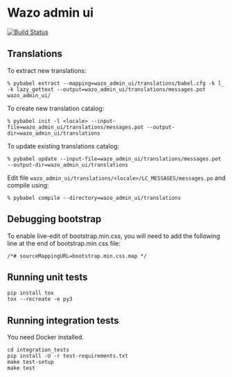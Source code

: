 Wazo admin ui
=============

[![Build Status](https://jenkins.wazo.community/buildStatus/icon?job=wazo-admin-ui)](https://jenkins.wazo.community/job/wazo-admin-ui)

## Translations

To extract new translations:

    % pybabel extract --mapping=wazo_admin_ui/translations/babel.cfg -k l_ -k lazy_gettext --output=wazo_admin_ui/translations/messages.pot wazo_admin_ui/

To create new translation catalog:

    % pybabel init -l <locale> --input-file=wazo_admin_ui/translations/messages.pot --output-dir=wazo_admin_ui/translations

To update existing translations catalog:

    % pybabel update --input-file=wazo_admin_ui/translations/messages.pot --output-dir=wazo_admin_ui/translations


Edit file `wazo_admin_ui/translations/<locale>/LC_MESSAGES/messages.po` and compile
using:

    % pybabel compile --directory=wazo_admin_ui/translations


## Debugging bootstrap

To enable live-edit of bootstrap.min.css, you will need to add the following line at the end of
bootstrap.min.css file:

    /*# sourceMappingURL=bootstrap.min.css.map */


Running unit tests
------------------

```
pip install tox
tox --recreate -e py3
```

Running integration tests
-------------------------

You need Docker installed.

```
cd integration_tests
pip install -U -r test-requirements.txt
make test-setup
make test
```
